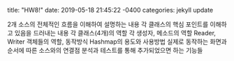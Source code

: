 title: "HW8!"
date: 2019-05-18 21:45:22 -0400
categories: jekyll update

2개 소스의 전체적인 흐름을 이해하여 설명하는 내용
각 클래스의 핵심 포인트를 이해하고 있음을 드러내는 내용
각 클래스(4개)의 역할
각 생성자, 메소드의 역할
Reader, Writer 객체들의 역할, 동작방식
Hashmap의 용도와 사용방법
실제로 동작하는 화면과 순서에 따른 소스와의 연결점
분석과 테스트를 통해 추가되었으면 하는 기능들
